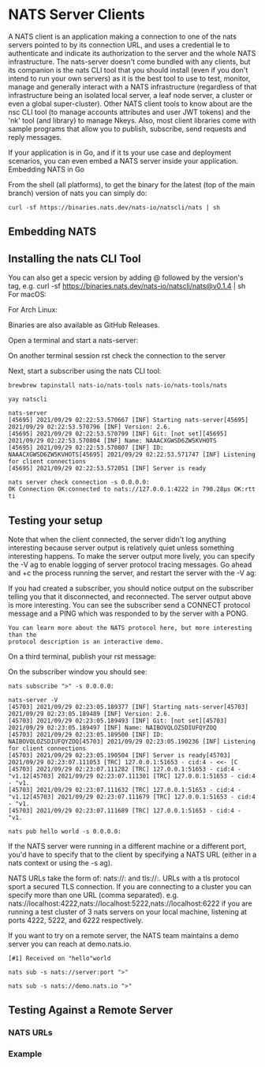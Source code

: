 # NATS Server Clients

A NATS client is an application making a connection to one of the nats servers pointed to
by its connection URL, and uses a credential le to authenticate and indicate its
authorization to the server and the whole NATS infrastructure.
The nats-server doesn't come bundled with any clients, but its companion is the nats
CLI tool that you should install (even if you don't intend to run your own servers) as it is
the best tool to use to test, monitor, manage and generally interact with a NATS
infrastructure (regardless of that infrastructure being an isolated local server, a leaf node
server, a cluster or even a global super-cluster).
Other NATS client tools to know about are the nsc CLI tool (to manage accounts
attributes and user JWT tokens) and the 'nk' tool (and library) to manage Nkeys.
Also, most client libraries come with sample programs that allow you to publish,
subscribe, send requests and reply messages.

If your application is in Go, and if it ts your use case and deployment scenarios, you can
even embed a NATS server inside your application.
Embedding NATS in Go

From the shell (all platforms), to get the binary for the latest (top of the main branch)
version of nats you can simply do:

```
curl -sf https://binaries.nats.dev/nats-io/natscli/nats | sh
```
## Embedding NATS

## Installing the nats CLI Tool


You can also get a specic version by adding @ followed by the version's tag, e.g.
curl -sf https://binaries.nats.dev/nats-io/natscli/nats@v0.1.4 | sh
For macOS:

For Arch Linux:

Binaries are also available as GitHub Releases.

Open a terminal and start a nats-server:

On another terminal session rst check the connection to the server

Next, start a subscriber using the nats CLI tool:

```
brewbrew tapinstall nats-io/nats-tools nats-io/nats-tools/nats
```
```
yay natscli
```
```
nats-server
[45695] 2021/09/29 02:22:53.570667 [INF] Starting nats-server[45695] 2021/09/29 02:22:53.570796 [INF] Version: 2.6.
[45695] 2021/09/29 02:22:53.570799 [INF] Git: [not set][45695] 2021/09/29 02:22:53.570804 [INF] Name: NAAACXGWSD6ZW5KVHOTS
[45695] 2021/09/29 02:22:53.570807 [INF] ID: NAAACXGWSD6ZW5KVHOTS[45695] 2021/09/29 02:22:53.571747 [INF] Listening for client connections
[45695] 2021/09/29 02:22:53.572051 [INF] Server is ready
```
```
nats server check connection -s 0.0.0.0:
OK Connection OK:connected to nats://127.0.0.1:4222 in 790.28μs OK:rtt ti
```
## Testing your setup


Note that when the client connected, the server didn't log anything interesting because
server output is relatively quiet unless something interesting happens.
To make the server output more lively, you can specify the -V ag to enable logging of
server protocol tracing messages. Go ahead and <ctrl>+c the process running the
server, and restart the server with the -V ag:

If you had created a subscriber, you should notice output on the subscriber telling you
that it disconnected, and reconnected. The server output above is more interesting. You
can see the subscriber send a CONNECT protocol message and a PING which was
responded to by the server with a PONG.

```
You can learn more about the NATS protocol here, but more interesting than the
protocol description is an interactive demo.
```
On a third terminal, publish your rst message:

On the subscriber window you should see:

```
nats subscribe ">" -s 0.0.0.0:
```
```
nats-server -V
[45703] 2021/09/29 02:23:05.189377 [INF] Starting nats-server[45703] 2021/09/29 02:23:05.189489 [INF] Version: 2.6.
[45703] 2021/09/29 02:23:05.189493 [INF] Git: [not set][45703] 2021/09/29 02:23:05.189497 [INF] Name: NAIBOVQLOZSDIUFQYZOQ
[45703] 2021/09/29 02:23:05.189500 [INF] ID: NAIBOVQLOZSDIUFQYZOQ[45703] 2021/09/29 02:23:05.190236 [INF] Listening for client connections
[45703] 2021/09/29 02:23:05.190504 [INF] Server is ready[45703] 2021/09/29 02:23:07.111053 [TRC] 127.0.0.1:51653 - cid:4 - <<- [C
[45703] 2021/09/29 02:23:07.111282 [TRC] 127.0.0.1:51653 - cid:4 - "v1.12[45703] 2021/09/29 02:23:07.111301 [TRC] 127.0.0.1:51653 - cid:4 - "v1.
[45703] 2021/09/29 02:23:07.111632 [TRC] 127.0.0.1:51653 - cid:4 - "v1.12[45703] 2021/09/29 02:23:07.111679 [TRC] 127.0.0.1:51653 - cid:4 - "v1.
[45703] 2021/09/29 02:23:07.111689 [TRC] 127.0.0.1:51653 - cid:4 - "v1.
```
```
nats pub hello world -s 0.0.0.0:
```

If the NATS server were running in a different machine or a different port, you'd have to
specify that to the client by specifying a NATS URL (either in a nats context or using
the -s ag).

NATS URLs take the form of: nats://<server>:<port> and tls://<server>:<port>.
URLs with a tls protocol sport a secured TLS connection.
If you are connecting to a cluster you can specify more than one URL (comma separated).
e.g. nats://localhost:4222,nats://localhost:5222,nats://localhost:6222 if you
are running a test cluster of 3 nats servers on your local machine, listening at ports 4222,
5222, and 6222 respectively.

If you want to try on a remote server, the NATS team maintains a demo server you can
reach at demo.nats.io.

```
[#1] Received on "hello"world
```
```
nats sub -s nats://server:port ">"
```
```
nats sub -s nats://demo.nats.io ">"
```
## Testing Against a Remote Server

### NATS URLs

### Example


